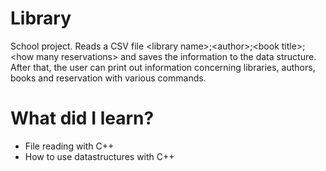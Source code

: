 # Library
School project. Reads a CSV file &lt;library name>;&lt;author>;&lt;book title>;&lt;how many reservations> and saves the information to the data structure. After that, the user can print out information concerning libraries, authors, books and reservation with various commands. 

# What did I learn?
- File reading with C++
- How to use datastructures with C++
